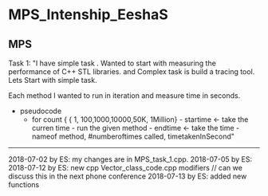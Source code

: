 # MPS_Intenship_EeshaS
MPS
------------------------------------------------------------------------------------------
Task 1: 
"I have simple task . Wanted to start with measuring the performance of C++ STL libraries.
and Complex task is build a tracing tool.  Lets Start with simple task.

Each method I wanted to run in iteration and measure time in seconds. 
- pseudocode
     - for count { { 1, 100,1000,10000,50K, 1Million}
             - startime <- take the curren time
             - run the given method
             - endtime <- take the time 
             - nameof method, #numberoftimes called, timetakenInSecond"
------------------------------------------------------------------------------------------
2018-07-02 by ES: my changes are in MPS_task_1.cpp.
2018-07-05 by ES: 
2018-07-12 by ES: new cpp Vector_class_code.cpp modifiers // can we discuss this in the next phone conference
2018-07-13 by ES: added new functions
